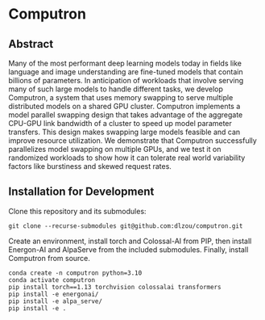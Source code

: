 # Computron

## Abstract

Many of the most performant deep learning models today in fields like language and image understanding are fine-tuned models that contain billions of parameters. In anticipation of workloads that involve serving many of such large models to handle different tasks, we develop Computron, a system that uses memory swapping to serve multiple distributed models on a shared GPU cluster. Computron implements a model parallel swapping design that takes advantage of the aggregate CPU-GPU link bandwidth of a cluster to speed up model parameter transfers. This design makes swapping large models feasible and can improve resource utilization. We demonstrate that Computron successfully parallelizes model swapping on multiple GPUs, and we test it on randomized workloads to show how it can tolerate real world variability factors like burstiness and skewed request rates.

## Installation for Development

Clone this repository and its submodules:

```shell
git clone --recurse-submodules git@github.com:dlzou/computron.git
```

Create an environment, install torch and Colossal-AI from PIP, then install Energon-AI and AlpaServe from the included submodules. Finally, install Computron from source.

```shell
conda create -n computron python=3.10
conda activate computron
pip install torch==1.13 torchvision colossalai transformers
pip install -e energonai/
pip install -e alpa_serve/
pip install -e .
```
